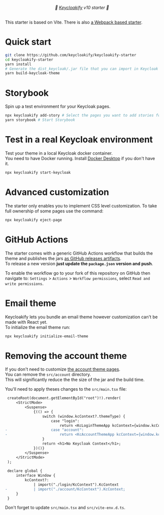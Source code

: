 <p align="center">
    <i>🚀 <a href="https://keycloakify.dev">Keycloakify</a> v10 starter 🚀</i>
    <br/>
    <br/>
</p>

This starter is based on Vite. There is also [a Webpack based starter](https://github.com/keycloakify/keycloakify-starter-cra).

# Quick start

```bash
git clone https://github.com/keycloakify/keycloakify-starter
cd keycloakify-starter
yarn install
# Generate the dist_keycloak/.jar file that you can import in Keycloak
yarn build-keycloak-theme
```

# Storybook

Spin up a test environment for your Keycloak pages.  

```bash
npx keycloakify add-story # Select the pages you want to add stories for
yarn storybook # Start Storybook
```

# Test in a real Keycloak environment

Test your theme in a local Keycloak docker container.  
You need to have Docker running. Install [Docker Desktop](https://www.docker.com/products/docker-desktop/) if you don't have it.  

```bash
npx keycloakify start-keycloak
```

# Advanced customization

The starter only enables you to implement CSS level customization. To take full ownership
of some pages use the command:

```bash
npx keycloakify eject-page
```

# GitHub Actions

The starter comes with a generic GitHub Actions workflow that builds the theme and publishes
the jars [as GitHub releases artifacts](https://github.com/keycloakify/keycloakify-starter/releases/tag/v7.1.0).  
To release a new version **just update the `package.json` version and push**.

To enable the workflow go to your fork of this repository on GitHub then navigate to:
`Settings` > `Actions` > `Workflow permissions`, select `Read and write permissions`.

# Email theme

Keycloakify lets you bundle an email theme however customization can't be made with React yet.  
To initialize the email theme run:

```bash
npx keycloakify initialize-email-theme
```

# Removing the account theme

If you don't need to customize [the account theme pages](https://storybook.keycloakify.dev/?path=/story/account-account--default).  
You can remove the `src/account` directory.  
This will significantly reduce the the size of the jar and the build time.

You'll need to apply theses changes to the `src/main.tsx` file:

```diff
 createRoot(document.getElementById("root")!).render(
     <StrictMode>
         <Suspense>
             {(() => {
                 switch (window.kcContext?.themeType) {
                     case "login":
                         return <KcLoginThemeApp kcContext={window.kcContext} />;
-                    case "account":
-                        return <KcAccountThemeApp kcContext={window.kcContext} />;
                 }
                 return <h1>No Keycloak Context</h1>;
             })()}
         </Suspense>
     </StrictMode>
 );
 
 declare global {
     interface Window {
         kcContext?:
             | import("./login/KcContext").KcContext
-            | import("./account/KcContext").KcContext;
     }
 }
```

Don't forget to update `src/main.tsx` and `src/vite-env.d.ts`.
